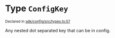 # Type `ConfigKey`
<sub>Declared in [sdk/config/src/types.ts:57](https://github.com/dxos/dxos/blob/a81c792ef/packages/sdk/config/src/types.ts#L57)</sub>


Any nested dot separated key that can be in config.



